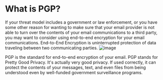 [Title]: # (What is PGP?)
[Order]: # (0)

# What is PGP?

If your threat model includes a government or law enforcement, or you have some other reason for wanting to make sure that your email provider is not able to turn over the contents of your email communications to a third party, you may want to consider using end-to-end encryption for your email communications. End-to-End Encryption is uninterrupted protection of data traveling between two communicating parties. 
![image](email3.png)

PGP is the standard for end-to-end encryption of your email. PGP stands for Pretty Good Privacy. It's actually very good privacy. If used correctly, it can protect the contents of your messages, text, and even files from being understood even by well-funded government surveillance programs. 
